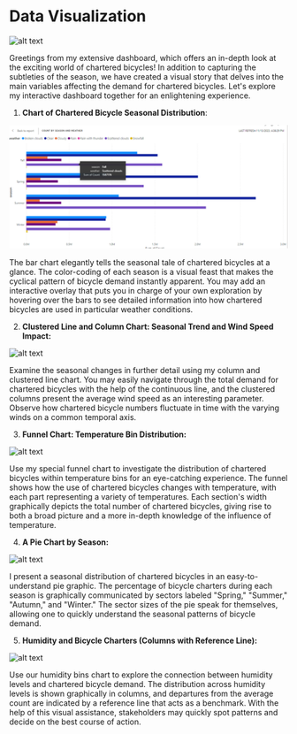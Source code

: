# Data Visualization

![alt text]([https://github.com/robbytbg/Port2/blob/main/Data%20Visualization/Dashboard.PNG](https://github.com/robbytbg/Chartered-Bicycle-Dashboard/blob/87fda4b8ba0f57c31d57efe41f846be17d934287/Dashboard.PNG))

Greetings from my extensive dashboard, which offers an in-depth look at the exciting world of chartered bicycles! In addition to capturing the subtleties of the season, we have created a visual story that delves into the main variables affecting the demand for chartered bicycles. Let's explore my interactive dashboard together for an enlightening experience.

1. **Chart of Chartered Bicycle Seasonal Distribution**:

![alt text](https://github.com/robbytbg/Chartered-Bicycle-Dashboard/blob/main/related%20images/tile1.PNG)
  
  The bar chart elegantly tells the seasonal tale of chartered bicycles at a glance. The color-coding of each season is a visual feast that makes the cyclical pattern of bicycle demand instantly apparent. You may add an interactive overlay that puts you in charge of your own exploration by hovering over the bars to see detailed information into how chartered bicycles are used in particular weather conditions.

2. **Clustered Line and Column Chart: Seasonal Trend and Wind Speed Impact:**

![alt text]([https://github.com/robbytbg/Port2/blob/main/Data%20Visualization/related%20images/tile2.PNG](https://github.com/robbytbg/Chartered-Bicycle-Dashboard/blob/87fda4b8ba0f57c31d57efe41f846be17d934287/related%20images/tile2.PNG))

  Examine the seasonal changes in further detail using my column and clustered line chart. You may easily navigate through the total demand for chartered bicycles with the help of the continuous line, and the clustered columns present the average wind speed as an interesting parameter. Observe how chartered bicycle numbers fluctuate in time with the varying winds on a common temporal axis.

3. **Funnel Chart: Temperature Bin Distribution:**

![alt text]([https://github.com/robbytbg/Port2/blob/main/Data%20Visualization/related%20images/tile3.PNG](https://github.com/robbytbg/Chartered-Bicycle-Dashboard/blob/87fda4b8ba0f57c31d57efe41f846be17d934287/related%20images/tile3.PNG))
   
  Use my special funnel chart to investigate the distribution of chartered bicycles within temperature bins for an eye-catching experience. The funnel shows how the use of chartered bicycles changes with temperature, with each part representing a variety of temperatures. Each section's width graphically depicts the total number of chartered bicycles, giving rise to both a broad picture and a more in-depth knowledge of the influence of temperature.

4. **A Pie Chart by Season:**

![alt text]([https://github.com/robbytbg/Port2/blob/main/Data%20Visualization/related%20images/tile4.PNG](https://github.com/robbytbg/Chartered-Bicycle-Dashboard/blob/87fda4b8ba0f57c31d57efe41f846be17d934287/related%20images/tile4.PNG))

  I present a seasonal distribution of chartered bicycles in an easy-to-understand pie graphic. The percentage of bicycle charters during each season is graphically communicated by sectors labeled "Spring," "Summer," "Autumn," and "Winter." The sector sizes of the pie speak for themselves, allowing one to quickly understand the seasonal patterns of bicycle demand.

5. **Humidity and Bicycle Charters (Columns with Reference Line):**

![alt text]([https://github.com/robbytbg/Port2/blob/main/Data%20Visualization/related%20images/tile5.PNG](https://github.com/robbytbg/Chartered-Bicycle-Dashboard/blob/87fda4b8ba0f57c31d57efe41f846be17d934287/related%20images/tile5.PNG))

   Use our humidity bins chart to explore the connection between humidity levels and chartered bicycle demand. The distribution across humidity levels is shown graphically in columns, and departures from the average count are indicated by a reference line that acts as a benchmark. With the help of this visual assistance, stakeholders may quickly spot patterns and decide on the best course of action.
